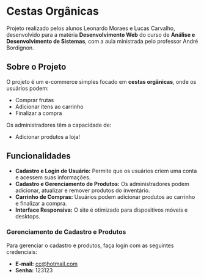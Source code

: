 # Cestas Orgânicas

Projeto realizado pelos alunos Leonardo Moraes e Lucas Carvalho, desenvolvido para a matéria **Desenvolvimento Web** do curso de **Análise e Desenvolvimento de Sistemas**, com a aula ministrada pelo professor André Bordignon.

## Sobre o Projeto

O projeto é um e-commerce simples focado em **cestas orgânicas**, onde os usuários podem:

- Comprar frutas
- Adicionar itens ao carrinho
- Finalizar a compra

Os administradores têm a capacidade de:

- Adicionar produtos a loja!

## Funcionalidades

- **Cadastro e Login de Usuário:** Permite que os usuários criem uma conta e acessem suas informações.
- **Cadastro e Gerenciamento de Produtos:** Os administradores podem adicionar, atualizar e remover produtos do inventário.
- **Carrinho de Compras:** Usuários podem adicionar produtos ao carrinho e finalizar a compra.
- **Interface Responsiva:** O site é otimizado para dispositivos móveis e desktops.

### Gerenciamento de Cadastro e Produtos

Para gerenciar o cadastro e produtos, faça login com as seguintes credenciais:

- **E-mail:** cc@hotmail.com
- **Senha:** 123123

